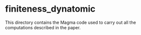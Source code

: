 # finiteness_dynatomic
This directory contains the Magma code used to carry out all the computations described in the paper.
